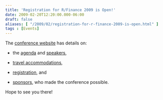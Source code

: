 ```yaml
---
title: 'Registration for R/Finance 2009 is Open!'
date: 2009-02-20T12:20:00.000-06:00
draft: false
aliases: [ "/2009/02/registration-for-r-finance-2009-is-open.html" ]
tags : [Events]
---
```


The [conference website](http://rinfinance.quantmod.com/) has details on:  

*   the [agenda](http://rinfinance.quantmod.com/agenda) and [speakers](http://rinfinance.quantmod.com/speakers),  
    
*   [travel accommodations](http://rinfinance.quantmod.com/travel),  
    
*   [registration](http://rinfinance.quantmod.com/register/), and  
    
*   [sponsors](http://rinfinance.quantmod.com/sponsors), who made the conference possible.  
    

Hope to see you there!